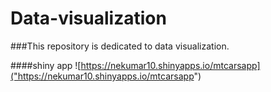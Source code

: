 # Data-visualization


###This repository is dedicated to data visualization.

####shiny app 
![https://nekumar10.shinyapps.io/mtcarsapp]("https://nekumar10.shinyapps.io/mtcarsapp")

